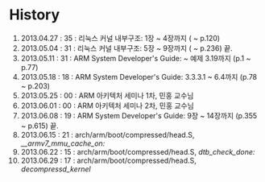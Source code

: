 History
============================================================
01. 2013.04.27 : 35 : 리눅스 커널 내부구조: 1장 ~ 4장까지 ( ~ p.120)
02. 2013.05.04 : 31 : 리눅스 커널 내부구조: 5장 ~ 9장까지 ( ~ p.236) 끝.
03. 2013.05.11 : 31 : ARM System Developer's Guide: ~ 예제 3.19까지 (p.1 ~ p.77)
04. 2013.05.18 : 18 : ARM System Developer's Guide: 3.3.3.1 ~ 6.4까지 (p.78 ~ p.203)
05. 2013.05.25 : 00 : ARM 아키텍처 세미나 1차, 민홍 교수님
06. 2013.06.01 : 00 : ARM 아키텍처 세미나 2차, 민홍 교수님
07. 2013.06.08 : 19 : ARM System Developer's Guide: 9장 ~ 14장까지 (p.355 ~ p.615) 끝.
08. 2013.06.15 : 21 : arch/arm/boot/compressed/head.S, *__armv7_mmu_cache_on:*
09. 2013.06.22 : 15 : arch/arm/boot/compressed/head.S, *dtb_check_done:*
10. 2013.06.29 : 17 : arch/arm/boot/compressed/head.S, *decompressd_kernel*
